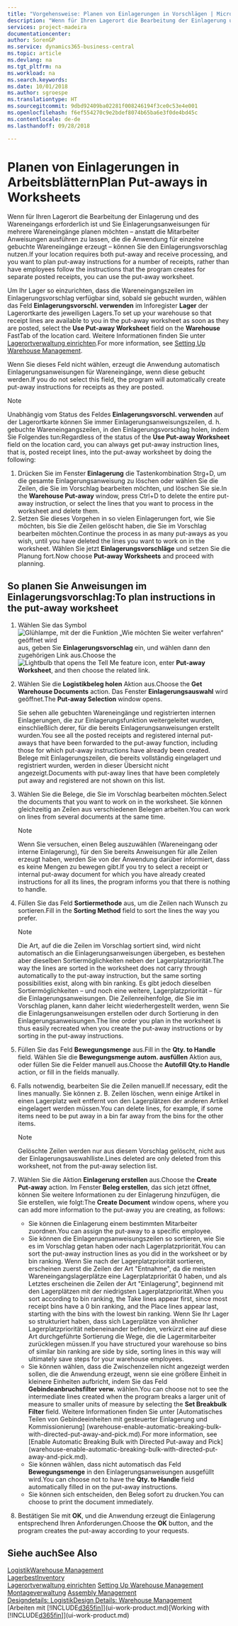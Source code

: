 ```yaml
---
title: "Vorgehensweise: Planen von Einlagerungen in Vorschlägen | Microsoft Docs"
description: "Wenn für Ihren Lagerort die Bearbeitung der Einlagerung und des Wareneingangs erforderlich ist und Sie Einlagerungsanweisungen für mehrere Wareneingänge planen möchten – anstatt die Mitarbeiter Anweisungen ausführen zu lassen, die die Anwendung für einzelne gebuchte Wareneingänge erzeugt – können Sie den Einlagerungsvorschlag nutzen."
services: project-madeira
documentationcenter: 
author: SorenGP
ms.service: dynamics365-business-central
ms.topic: article
ms.devlang: na
ms.tgt_pltfrm: na
ms.workload: na
ms.search.keywords: 
ms.date: 10/01/2018
ms.author: sgroespe
ms.translationtype: HT
ms.sourcegitcommit: 9dbd92409ba02281f008246194f3ce0c53e4e001
ms.openlocfilehash: f6ef554270c9e2bdef8074b65ba6e3f0de4bd45c
ms.contentlocale: de-de
ms.lasthandoff: 09/28/2018

---
```

# <a name="plan-put-aways-in-worksheets"></a><span data-ttu-id="40473-103">Planen von Einlagerungen in Arbeitsblättern</span><span class="sxs-lookup"><span data-stu-id="40473-103">Plan Put-aways in Worksheets</span></span>
<span data-ttu-id="40473-104">Wenn für Ihren Lagerort die Bearbeitung der Einlagerung und des Wareneingangs erforderlich ist und Sie Einlagerungsanweisungen für mehrere Wareneingänge planen möchten – anstatt die Mitarbeiter Anweisungen ausführen zu lassen, die die Anwendung für einzelne gebuchte Wareneingänge erzeugt – können Sie den Einlagerungsvorschlag nutzen.</span><span class="sxs-lookup"><span data-stu-id="40473-104">If your location requires both put-away and receive processing, and you want to plan put-away instructions for a number of receipts, rather than have employees follow the instructions that the program creates for separate posted receipts, you can use the put-away worksheet.</span></span>  

<span data-ttu-id="40473-105">Um Ihr Lager so einzurichten, dass die Wareneingangszeilen im Einlagerungsvorschlag verfügbar sind, sobald sie gebucht wurden, wählen das Feld **Einlagerungsvorschl. verwenden** im Inforegister **Lager** der Lagerortkarte des jeweiligen Lagers.</span><span class="sxs-lookup"><span data-stu-id="40473-105">To set up your warehouse so that receipt lines are available to you in the put-away worksheet as soon as they are posted, select the **Use Put-away Worksheet** field on the **Warehouse** FastTab of the location card.</span></span> <span data-ttu-id="40473-106">Weitere Informationen finden Sie unter [Lagerortverwaltung einrichten](warehouse-setup-warehouse.md).</span><span class="sxs-lookup"><span data-stu-id="40473-106">For more information, see [Setting Up Warehouse Management](warehouse-setup-warehouse.md).</span></span>  

<span data-ttu-id="40473-107">Wenn Sie dieses Feld nicht wählen, erzeugt die Anwendung automatisch Einlagerungsanweisungen für Wareneingänge, wenn diese gebucht werden.</span><span class="sxs-lookup"><span data-stu-id="40473-107">If you do not select this field, the program will automatically create put-away instructions for receipts as they are posted.</span></span>  

> [!NOTE]  
>  <span data-ttu-id="40473-108">Unabhängig vom Status des Feldes **Einlagerungsvorschl. verwenden** auf der Lagerortkarte können Sie immer Einlagerungsanweisungszeilen, d. h. gebuchte Wareneingangszeilen, in den Einlagerungsvorschlag holen, indem Sie Folgendes tun:</span><span class="sxs-lookup"><span data-stu-id="40473-108">Regardless of the status of the **Use Put-away Worksheet** field on the location card, you can always get put-away instruction lines, that is, posted receipt lines, into the put-away worksheet by doing the following:</span></span>  
>   
>  1.  <span data-ttu-id="40473-109">Drücken Sie im Fenster **Einlagerung** die Tastenkombination Strg+D, um die gesamte Einlagerungsanweisung zu löschen oder wählen Sie die Zeilen, die Sie im Vorschlag bearbeiten möchten, und löschen Sie sie.</span><span class="sxs-lookup"><span data-stu-id="40473-109">In the **Warehouse Put-away** window, press Ctrl+D to delete the entire put-away instruction, or select the lines that you want to process in the worksheet and delete them.</span></span>  
> 2.  <span data-ttu-id="40473-110">Setzen Sie dieses Vorgehen in so vielen Einlagerungen fort, wie Sie möchten, bis Sie die Zeilen gelöscht haben, die Sie im Vorschlag bearbeiten möchten.</span><span class="sxs-lookup"><span data-stu-id="40473-110">Continue the process in as many put-aways as you wish, until you have deleted the lines you want to work on in the worksheet.</span></span> <span data-ttu-id="40473-111">Wählen Sie jetzt **Einlagerungsvorschläge** und setzen Sie die Planung fort.</span><span class="sxs-lookup"><span data-stu-id="40473-111">Now choose **Put-away Worksheets** and proceed with planning.</span></span>  

## <a name="to-plan-instructions-in-the-put-away-worksheet"></a><span data-ttu-id="40473-112">So planen Sie Anweisungen im Einlagerungsvorschlag:</span><span class="sxs-lookup"><span data-stu-id="40473-112">To plan instructions in the put-away worksheet</span></span>  
1.  <span data-ttu-id="40473-113">Wählen Sie das Symbol ![Glühlampe, mit der die Funktion „Wie möchten Sie weiter verfahren“ geöffnet wird](media/ui-search/search_small.png "Wie möchten Sie weiter verfahren?") aus, geben Sie **Einlagerungsvorschlag** ein, und wählen dann den zugehörigen Link aus.</span><span class="sxs-lookup"><span data-stu-id="40473-113">Choose the ![Lightbulb that opens the Tell Me feature](media/ui-search/search_small.png "Tell me what you want to do") icon, enter **Put-away Worksheet**, and then choose the related link.</span></span>  
2.  <span data-ttu-id="40473-114">Wählen Sie die **Logistikbeleg holen** Aktion aus.</span><span class="sxs-lookup"><span data-stu-id="40473-114">Choose the **Get Warehouse Documents** action.</span></span> <span data-ttu-id="40473-115">Das Fenster **Einlagerungsauswahl** wird geöffnet.</span><span class="sxs-lookup"><span data-stu-id="40473-115">The **Put-away Selection** window opens.</span></span>  

    <span data-ttu-id="40473-116">Sie sehen alle gebuchten Wareneingänge und registrierten internen Einlagerungen, die zur Einlagerungsfunktion weitergeleitet wurden, einschließlich derer, für die bereits Einlagerungsanweisungen erstellt wurden.</span><span class="sxs-lookup"><span data-stu-id="40473-116">You see all the posted receipts and registered internal put-aways that have been forwarded to the put-away function, including those for which put-away instructions have already been created.</span></span> <span data-ttu-id="40473-117">Belege mit Einlagerungszeilen, die bereits vollständig eingelagert und registriert wurden, werden in dieser Übersicht nicht angezeigt.</span><span class="sxs-lookup"><span data-stu-id="40473-117">Documents with put-away lines that have been completely put away and registered are not shown on this list.</span></span>  

3. <span data-ttu-id="40473-118">Wählen Sie die Belege, die Sie im Vorschlag bearbeiten möchten.</span><span class="sxs-lookup"><span data-stu-id="40473-118">Select the documents that you want to work on in the worksheet.</span></span> <span data-ttu-id="40473-119">Sie können gleichzeitig an Zeilen aus verschiedenen Belegen arbeiten.</span><span class="sxs-lookup"><span data-stu-id="40473-119">You can work on lines from several documents at the same time.</span></span>  

    > [!NOTE]  
    >  <span data-ttu-id="40473-120">Wenn Sie versuchen, einen Beleg auszuwählen (Wareneingang oder interne Einlagerung), für den Sie bereits Anweisungen für alle Zeilen erzeugt haben, werden Sie von der Anwendung darüber informiert, dass es keine Mengen zu bewegen gibt.</span><span class="sxs-lookup"><span data-stu-id="40473-120">If you try to select a receipt or internal put-away document for which you have already created instructions for all its lines, the program informs you that there is nothing to handle.</span></span>  

4. <span data-ttu-id="40473-121">Füllen Sie das Feld **Sortiermethode** aus, um die Zeilen nach Wunsch zu sortieren.</span><span class="sxs-lookup"><span data-stu-id="40473-121">Fill in the **Sorting Method** field to sort the lines the way you prefer.</span></span>  

    > [!NOTE]  
    >  <span data-ttu-id="40473-122">Die Art, auf die die Zeilen im Vorschlag sortiert sind, wird nicht automatisch an die Einlagerungsanweisungen übergeben, es bestehen aber dieselben Sortiermöglichkeiten neben der Lagerplatzpriorität.</span><span class="sxs-lookup"><span data-stu-id="40473-122">The way the lines are sorted in the worksheet does not carry through automatically to the put-away instruction, but the same sorting possibilities exist, along with bin ranking.</span></span> <span data-ttu-id="40473-123">Es gibt jedoch dieselben Sortiermöglichkeiten – und noch eine weitere, Lagerplatzpriorität – für die Einlagerungsanweisungen. Die Zeilenreihenfolge, die Sie im Vorschlag planen, kann daher leicht wiederhergestellt werden, wenn Sie die Einlagerungsanweisungen erstellen oder durch Sortierung in den Einlagerungsanweisungen.</span><span class="sxs-lookup"><span data-stu-id="40473-123">The line order you plan in the worksheet is thus easily recreated when you create the put-away instructions or by sorting in the put-away instructions.</span></span>  

5.  <span data-ttu-id="40473-124">Füllen Sie das Feld **Bewegungsmenge** aus.</span><span class="sxs-lookup"><span data-stu-id="40473-124">Fill in the **Qty. to Handle** field.</span></span> <span data-ttu-id="40473-125">Wählen Sie die **Bewegungsmenge autom. ausfüllen** Aktion aus, oder füllen Sie die Felder manuell aus.</span><span class="sxs-lookup"><span data-stu-id="40473-125">Choose the **Autofill Qty.to Handle** action, or fill in the fields manually.</span></span>  
6.  <span data-ttu-id="40473-126">Falls notwendig, bearbeiten Sie die Zeilen manuell.</span><span class="sxs-lookup"><span data-stu-id="40473-126">If necessary, edit the lines manually.</span></span> <span data-ttu-id="40473-127">Sie können z. B. Zeilen löschen, wenn einige Artikel in einen Lagerplatz weit entfernt von den Lagerplätzen der anderen Artikel eingelagert werden müssen.</span><span class="sxs-lookup"><span data-stu-id="40473-127">You can delete lines, for example, if some items need to be put away in a bin far away from the bins for the other items.</span></span>  

    > [!NOTE]  
    >  <span data-ttu-id="40473-128">Gelöschte Zeilen werden nur aus diesem Vorschlag gelöscht, nicht aus der Einlagerungsauswahlliste.</span><span class="sxs-lookup"><span data-stu-id="40473-128">Lines deleted are only deleted from this worksheet, not from the put-away selection list.</span></span>  

7.  <span data-ttu-id="40473-129">Wählen Sie die Aktion **Einlagerung erstellen** aus.</span><span class="sxs-lookup"><span data-stu-id="40473-129">Choose the **Create Put-away** action.</span></span> <span data-ttu-id="40473-130">Im Fenster **Beleg erstellen**, das sich jetzt öffnet, können Sie weitere Informationen zu der Einlagerung hinzufügen, die Sie erstellen, wie folgt:</span><span class="sxs-lookup"><span data-stu-id="40473-130">The **Create Document** window opens, where you can add more information to the put-away you are creating, as follows:</span></span>  

    -   <span data-ttu-id="40473-131">Sie können die Einlagerung einem bestimmten Mitarbeiter zuordnen.</span><span class="sxs-lookup"><span data-stu-id="40473-131">You can assign the put-away to a specific employee.</span></span>  
    -   <span data-ttu-id="40473-132">Sie können die Einlagerungsanweisungszeilen so sortieren, wie Sie es im Vorschlag getan haben oder nach Lagerplatzpriorität.</span><span class="sxs-lookup"><span data-stu-id="40473-132">You can sort the put-away instruction lines as you did in the worksheet or by bin ranking.</span></span> <span data-ttu-id="40473-133">Wenn Sie nach der Lagerplatzpriorität sortieren, erscheinen zuerst die Zeilen der Art "Entnahme", da die meisten Wareneingangslagerplätze eine Lagerplatzpriorität 0 haben, und als Letztes erscheinen die Zeilen der Art "Einlagerung", beginnend mit den Lagerplätzen mit der niedrigsten Lagerplatzpriorität.</span><span class="sxs-lookup"><span data-stu-id="40473-133">When you sort according to bin ranking, the Take lines appear first, since most receipt bins have a 0 bin ranking, and the Place lines appear last, starting with the bins with the lowest bin ranking.</span></span> <span data-ttu-id="40473-134">Wenn Sie Ihr Lager so strukturiert haben, dass sich Lagerplätze von ähnlicher Lagerplatzpriorität nebeneinander befinden, verkürzt eine auf diese Art durchgeführte Sortierung die Wege, die die Lagermitarbeiter zurücklegen müssen.</span><span class="sxs-lookup"><span data-stu-id="40473-134">If you have structured your warehouse so bins of similar bin ranking are side by side, sorting lines in this way will ultimately save steps for your warehouse employees.</span></span>  
    -   <span data-ttu-id="40473-135">Sie können wählen, dass die Zwischenzeilen nicht angezeigt werden sollen, die die Anwendung erzeugt, wenn sie eine größere Einheit in kleinere Einheiten aufbricht, indem Sie das Feld **Gebindeanbruchsfilter verw.** wählen.</span><span class="sxs-lookup"><span data-stu-id="40473-135">You can choose not to see the intermediate lines created when the program breaks a larger unit of measure to smaller units of measure by selecting the **Set Breakbulk Filter** field.</span></span> <span data-ttu-id="40473-136">Weitere Informationen finden Sie unter [Automatisches Teilen von Gebindeeinheiten mit gesteuerter Einlagerung und Kommissionierung] (warehouse-enable-automatic-breaking-bulk-with-directed-put-away-and-pick.md).</span><span class="sxs-lookup"><span data-stu-id="40473-136">For more information, see [Enable Automatic Breaking Bulk with Directed Put-away and Pick] (warehouse-enable-automatic-breaking-bulk-with-directed-put-away-and-pick.md).</span></span>  
    -   <span data-ttu-id="40473-137">Sie können wählen, dass nicht automatisch das Feld **Bewegungsmenge** in den Einlagerungsanweisungen ausgefüllt wird.</span><span class="sxs-lookup"><span data-stu-id="40473-137">You can choose not to have the **Qty. to Handle** field automatically filled in on the put-away instructions.</span></span>  
    -   <span data-ttu-id="40473-138">Sie können sich entscheiden, den Beleg sofort zu drucken.</span><span class="sxs-lookup"><span data-stu-id="40473-138">You can choose to print the document immediately.</span></span>  

8.  <span data-ttu-id="40473-139">Bestätigen Sie mit **OK**, und die Anwendung erzeugt die Einlagerung entsprechend Ihren Anforderungen.</span><span class="sxs-lookup"><span data-stu-id="40473-139">Choose the **OK** button, and the program creates the put-away according to your requests.</span></span>  

## <a name="see-also"></a><span data-ttu-id="40473-140">Siehe auch</span><span class="sxs-lookup"><span data-stu-id="40473-140">See Also</span></span>  
[<span data-ttu-id="40473-141">Logistik</span><span class="sxs-lookup"><span data-stu-id="40473-141">Warehouse Management</span></span>](warehouse-manage-warehouse.md)  
[<span data-ttu-id="40473-142">Lagerbest</span><span class="sxs-lookup"><span data-stu-id="40473-142">Inventory</span></span>](inventory-manage-inventory.md)  
<span data-ttu-id="40473-143">[Lagerortverwaltung einrichten](warehouse-setup-warehouse.md)   </span><span class="sxs-lookup"><span data-stu-id="40473-143">[Setting Up Warehouse Management](warehouse-setup-warehouse.md)   </span></span>  
<span data-ttu-id="40473-144">[Montageverwaltung](assembly-assemble-items.md)  </span><span class="sxs-lookup"><span data-stu-id="40473-144">[Assembly Management](assembly-assemble-items.md)  </span></span>  
[<span data-ttu-id="40473-145">Designdetails: Logistik</span><span class="sxs-lookup"><span data-stu-id="40473-145">Design Details: Warehouse Management</span></span>](design-details-warehouse-management.md)  
<span data-ttu-id="40473-146">[Arbeiten mit [!INCLUDE[d365fin](includes/d365fin_md.md)]](ui-work-product.md)</span><span class="sxs-lookup"><span data-stu-id="40473-146">[Working with [!INCLUDE[d365fin](includes/d365fin_md.md)]](ui-work-product.md)</span></span>

